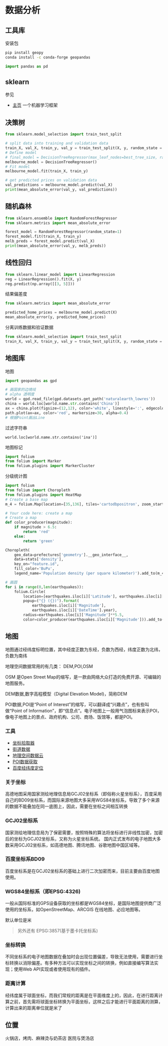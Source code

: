 # 数据分析

## 工具库
安装包
```sh
pip install geopy
conda install -c conda-forge geopandas
```
```python
import pandas as pd
```

## sklearn
参见
- [主页](https://scikit-learn.org/stable/modules/generated/sklearn.tree.DecisionTreeRegressor.html)
一个机器学习框架

## 决策树
```py
from sklearn.model_selection import train_test_split

# split data into training and validation data
train_X, val_X, train_y, val_y = train_test_split(X, y, random_state = 0)
# Define model
# final_model = DecisionTreeRegressor(max_leaf_nodes=best_tree_size, random_state=1)
melbourne_model = DecisionTreeRegressor()
# Fit model
melbourne_model.fit(train_X, train_y)

# get predicted prices on validation data
val_predictions = melbourne_model.predict(val_X)
print(mean_absolute_error(val_y, val_predictions))
```

## 随机森林

```py
from sklearn.ensemble import RandomForestRegressor
from sklearn.metrics import mean_absolute_error

forest_model = RandomForestRegressor(random_state=1)
forest_model.fit(train_X, train_y)
melb_preds = forest_model.predict(val_X)
print(mean_absolute_error(val_y, melb_preds))
```

## 线性回归
```py
from sklearn.linear_model import LinearRegression
reg = LinearRegression().fit(X, y)
reg.predict(np.array([[3, 5]]))
```

结果偏差度
```py
from sklearn.metrics import mean_absolute_error

predicted_home_prices = melbourne_model.predict(X)
mean_absolute_error(y, predicted_home_prices)
```

分离训练数据和验证数据
```py
from sklearn.model_selection import train_test_split
train_X, val_X, train_y, val_y = train_test_split(X, y, random_state = 0)
```

## 地图库

地图
```py
import geopandas as gpd

# 画国家的边境线
# alpha 透明度
world = gpd.read_file(gpd.datasets.get_path('naturalearth_lowres'))
china = world.loc[world.name.str.contains('China')]
ax = china.plot(figsize=(12,12), color='white', linestyle=':', edgecolor='gray')
path.plot(ax=ax, color='red', markersize=30, alpha=0.4)
# 根据Point画出Line
```

过滤字符串
```
world.loc[world.name.str.contains('ina')]
```

地图标记
```py
import folium 
from folium import Marker
from folium.plugins import MarkerCluster

```

分级统计图
```py
import folium
from folium import Choropleth
from folium.plugins import HeatMap
# Create a base map
m_4 = folium.Map(location=[35,136], tiles='cartodbpositron', zoom_start=5)

# Your code here: create a map
# Create a map
def color_producer(magnitude):
    if magnitude > 6.5:
        return 'red'
    else:
        return 'green'

Choropleth(
    geo_data=prefectures['geometry'].__geo_interface__,
    data=stats['density'],
    key_on="feature.id",
    fill_color='BuPu',
    legend_name='Population density (per square kilometer)').add_to(m_4)

# 画圆
for i in range(0,len(earthquakes)):
    folium.Circle(
        location=[earthquakes.iloc[i]['Latitude'], earthquakes.iloc[i]['Longitude']],
        popup=("{} ({})").format(
            earthquakes.iloc[i]['Magnitude'],
            earthquakes.iloc[i]['DateTime'].year),
        radius=earthquakes.iloc[i]['Magnitude']**5.5,
        color=color_producer(earthquakes.iloc[i]['Magnitude'])).add_to(m_4)
```

## 地图
地图通过经纬度标明位置，其中经度正数为东经，负数为西经，纬度正数为北纬，负数为南纬

地理空间数据常用的有几类：
DEM,POI,OSM

OSM 是Open Street Map的缩写，是一款由网络大众打造的免费开源、可编辑的地图服务。

DEM数据,数字高程模型（Digital Elevation Model)，简称DEM

POI数据,POI是“Point of Interest”的缩写，可以翻译成“兴趣点”，也有些叫做“Point of Information”，即“信息点”。电子地图上一般用气泡图标来表示POI，像电子地图上的景点、政府机构、公司、商场、饭馆等，都是POI。

### 工具
- [坐标拾取器](https://lbs.amap.com/tools/picker)
- [街道数据](https://www.openstreetmap.org/)
- [地理空间数据云](http://www.gscloud.cn/)
- [POI数据获取](http://guihuayun.com/poi/)
- [百度经纬度定位](https://lbsyun.baidu.com/jsdemo.htm#yLngLatLocation)

### 关于坐标
高德地图采用国家测绘地理信息局GCJ02坐标系（即俗称火星坐标系），百度采用自己的BD09坐标系，而国际来源地图大多采用WGS84坐标系，导致了多个来源的数据不能叠加在同一底图上，因此，需要在坐标之间相互转换

### GCJ02坐标系
国家测绘地理信息局为了保密需要，按照特殊的算法将坐标进行非线性加密，加密后的坐标为GCJ02坐标系，又称为火星坐标系统。
国内正式发布的电子地图大多数采用GCJ02坐标系，如高德地图、腾讯地图、谷歌地图中国区域等。

### 百度坐标系BD09
百度坐标系是在GCJ02坐标系的基础上进行二次加密而来，目前主要由百度地图使用。

### WGS84坐标系（即EPSG:4326)
一般从国际标准的GPS设备获取的坐标都是WGS84坐标，是国际地图提供商广泛使用的坐标系，如OpenStreetMap、ARCGIS 在线地图、必应地图等。



默认单位是米

> 另外还有 EPSG:3857(基于墨卡托坐标系)

### 坐标转换
不同坐标系的电子地图数据在叠加时会出现位置偏差，导致无法使用，需要进行坐标转换以消除偏差。有多种方法可以实现坐标之间的转换，例如直接编写算法实现；使用Web API实现或者使用现有的插件。

### 距离计算
经纬度属于球面坐标，而我们常规的距离是在平面维度上的，因此，在进行距离计算之前，首先需将球面坐标转换为平面坐标，这样之后才能进行平面距离的测算，计算出来的距离单位就是米了
## 位置
火锅店，烤肉、麻辣烫与奶茶店
医院与煲汤店